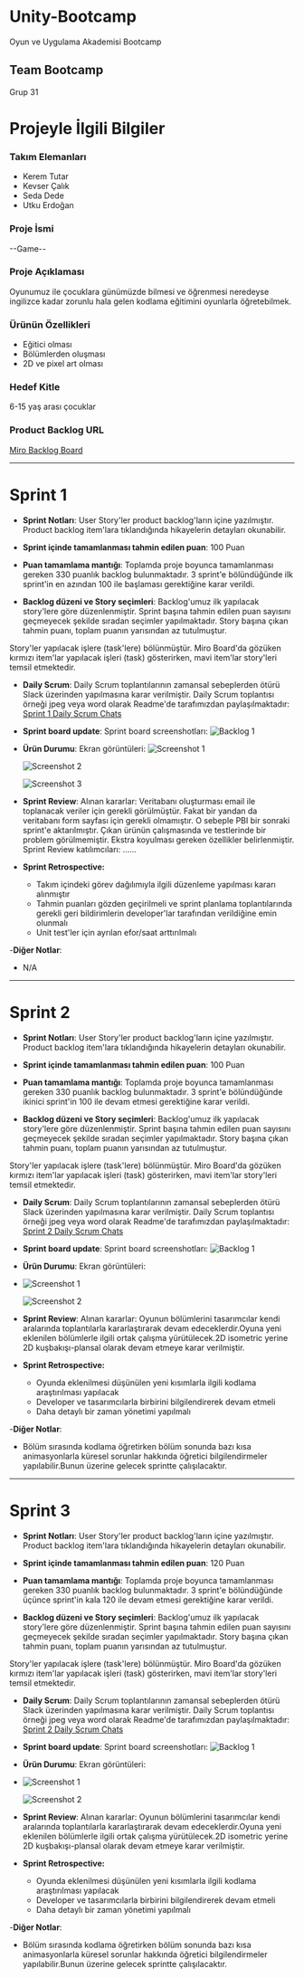 # Unity-Bootcamp

Oyun ve Uygulama Akademisi Bootcamp

## Team Bootcamp
Grup 31

# Projeyle İlgili Bilgiler

### Takım Elemanları
+ Kerem Tutar
+ Kevser Çalık
+ Seda Dede
+ Utku Erdoğan

### Proje İsmi
--Game--

### Proje Açıklaması
Oyunumuz ile çocuklara günümüzde bilmesi ve öğrenmesi neredeyse ingilizce kadar zorunlu hala gelen kodlama eğitimini oyunlarla öğretebilmek.

### Ürünün Özellikleri
- Eğitici olması
- Bölümlerden oluşması
- 2D ve pixel art olması

### Hedef Kitle
6-15 yaş arası çocuklar 

### Product Backlog URL

[Miro Backlog Board](https://miro.com/app/board/uXjVO2lrk-4=/?share_link_id=891203677780) 

---

# Sprint 1

- **Sprint Notları**: User Story'ler product backlog'ların içine yazılmıştır. Product backlog item'lara tıklandığında hikayelerin detayları okunabilir.

- **Sprint içinde tamamlanması tahmin edilen puan**: 100 Puan

- **Puan tamamlama mantığı**: Toplamda proje boyunca tamamlanması gereken 330 puanlık backlog bulunmaktadır. 3 sprint'e bölündüğünde ilk sprint'in en azından 100 ile başlaması gerektiğine karar verildi.

- **Backlog düzeni ve Story seçimleri**: Backlog'umuz ilk yapılacak story'lere göre düzenlenmiştir. Sprint başına tahmin edilen puan sayısını geçmeyecek şekilde sıradan seçimler yapılmaktadır. Story başına çıkan tahmin puanı, toplam puanın yarısından az tutulmuştur. 

Story'ler yapılacak işlere (task'lere) bölünmüştür. Miro Board'da gözüken kırmızı item'lar yapılacak işleri (task) gösterirken, mavi item'lar story'leri temsil etmektedir.

- **Daily Scrum**: Daily Scrum toplantılarının zamansal sebeplerden ötürü Slack üzerinden yapılmasına karar verilmiştir. Daily Scrum toplantısı örneği jpeg veya word olarak Readme'de tarafımızdan paylaşılmaktadır: [Sprint 1 Daily Scrum Chats](https://github.com/sedadede10/Unity-Bootcamp/files/8672395/Daily.Scrum.docx)

- **Sprint board update**: Sprint board screenshotları: 
![Backlog 1](https://user-images.githubusercontent.com/79168222/167309363-0db5d000-39dd-4a2c-8f38-369435e6f581.png)

- **Ürün Durumu**: Ekran görüntüleri:
  ![Screenshot 1](https://user-images.githubusercontent.com/79168222/167294921-6af956e8-ed51-47a4-96ff-0d0391df8cf2.png)

  ![Screenshot 2](https://user-images.githubusercontent.com/79168222/167295622-50cd07bf-295f-43ed-880a-6832527911ca.png)
  
  ![Screenshot 3](https://user-images.githubusercontent.com/79168222/167309485-d9c056aa-86d3-43d2-b1a8-f0d0cb5b834c.png)
  

- **Sprint Review**: 
Alınan kararlar: Veritabanı oluşturması email ile toplanacak veriler için gerekli görülmüştür. Fakat bir yandan da veritabanı form sayfası için gerekli olmamıştır. O sebeple PBI bir sonraki sprint'e aktarılmıştır. Çıkan ürünün çalışmasında ve testlerinde bir problem görülmemiştir. Ekstra koyulması gereken özellikler belirlenmiştir. Sprint Review katılımcıları: ......

- **Sprint Retrospective:**
  - Takım içindeki görev dağılımıyla ilgili düzenleme yapılması kararı alınmıştır
  - Tahmin puanları gözden geçirilmeli ve sprint planlama toplantılarında gerekli geri bildirimlerin developer'lar tarafından verildiğine emin olunmalı
  - Unit test'ler için ayrılan efor/saat arttırılmalı 

-**Diğer Notlar**:
- N/A

---

# Sprint 2

- **Sprint Notları**: User Story'ler product backlog'ların içine yazılmıştır. Product backlog item'lara tıklandığında hikayelerin detayları okunabilir.

- **Sprint içinde tamamlanması tahmin edilen puan**: 100 Puan

- **Puan tamamlama mantığı**: Toplamda proje boyunca tamamlanması gereken 330 puanlık backlog bulunmaktadır. 3 sprint'e bölündüğünde ikinici sprint'in 100 ile devam etmesi gerektiğine karar verildi.

- **Backlog düzeni ve Story seçimleri**: Backlog'umuz ilk yapılacak story'lere göre düzenlenmiştir. Sprint başına tahmin edilen puan sayısını geçmeyecek şekilde sıradan seçimler yapılmaktadır. Story başına çıkan tahmin puanı, toplam puanın yarısından az tutulmuştur. 

Story'ler yapılacak işlere (task'lere) bölünmüştür. Miro Board'da gözüken kırmızı item'lar yapılacak işleri (task) gösterirken, mavi item'lar story'leri temsil etmektedir.

- **Daily Scrum**: Daily Scrum toplantılarının zamansal sebeplerden ötürü Slack üzerinden yapılmasına karar verilmiştir. Daily Scrum toplantısı örneği jpeg veya word olarak Readme'de tarafımızdan paylaşılmaktadır: [Sprint 2 Daily Scrum Chats](https://github.com/sedadede10/Unity-Bootcamp/files/8750330/Daily.Scrum.docx)

- **Sprint board update**: Sprint board screenshotları: 
![Backlog 1](https://user-images.githubusercontent.com/79168222/169717027-bda94ee3-f48a-4daf-83f5-f4b9b6b3cdc7.png)

- **Ürün Durumu**: Ekran görüntüleri:
- 
  ![Screenshot 1](https://user-images.githubusercontent.com/79168222/169716165-a396633a-2079-4f18-a40a-f47e88d34d38.JPG)

  ![Screenshot 2](https://user-images.githubusercontent.com/79168222/169706588-8a34eb56-620b-44a6-b19e-1b6ec18d53f9.png)
  

- **Sprint Review**: 
Alınan kararlar: Oyunun bölümlerini tasarımcılar kendi aralarında toplantılarla kararlaştırarak devam edeceklerdir.Oyuna yeni eklenilen bölümlerle ilgili ortak çalışma yürütülecek.2D isometric yerine 2D kuşbakışı-plansal olarak devam etmeye karar verilmiştir.

- **Sprint Retrospective:**
  - Oyunda eklenilmesi düşünülen yeni kısımlarla ilgili kodlama araştırılması yapılacak
  - Developer ve tasarımcılarla birbirini bilgilendirerek devam etmeli
  - Daha detaylı bir zaman yönetimi yapılmalı

-**Diğer Notlar**:
- Bölüm sırasında kodlama öğretirken bölüm sonunda bazı kısa animasyonlarla küresel sorunlar hakkında öğretici bilgilendirmeler yapılabilir.Bunun üzerine gelecek sprintte çalışılacaktır.

---

# Sprint 3

- **Sprint Notları**: User Story'ler product backlog'ların içine yazılmıştır. Product backlog item'lara tıklandığında hikayelerin detayları okunabilir.

- **Sprint içinde tamamlanması tahmin edilen puan**: 120 Puan

- **Puan tamamlama mantığı**: Toplamda proje boyunca tamamlanması gereken 330 puanlık backlog bulunmaktadır. 3 sprint'e bölündüğünde üçünce sprint'in kala 120 ile devam etmesi gerektiğine karar verildi.

- **Backlog düzeni ve Story seçimleri**: Backlog'umuz ilk yapılacak story'lere göre düzenlenmiştir. Sprint başına tahmin edilen puan sayısını geçmeyecek şekilde sıradan seçimler yapılmaktadır. Story başına çıkan tahmin puanı, toplam puanın yarısından az tutulmuştur. 

Story'ler yapılacak işlere (task'lere) bölünmüştür. Miro Board'da gözüken kırmızı item'lar yapılacak işleri (task) gösterirken, mavi item'lar story'leri temsil etmektedir.

- **Daily Scrum**: Daily Scrum toplantılarının zamansal sebeplerden ötürü Slack üzerinden yapılmasına karar verilmiştir. Daily Scrum toplantısı örneği jpeg veya word olarak Readme'de tarafımızdan paylaşılmaktadır: [Sprint 2 Daily Scrum Chats](https://github.com/sedadede10/Unity-Bootcamp/files/8750330/Daily.Scrum.docx)

- **Sprint board update**: Sprint board screenshotları: 
![Backlog 1](https://user-images.githubusercontent.com/79168222/169717027-bda94ee3-f48a-4daf-83f5-f4b9b6b3cdc7.png)

- **Ürün Durumu**: Ekran görüntüleri:
- 
  ![Screenshot 1](https://user-images.githubusercontent.com/79168222/169716165-a396633a-2079-4f18-a40a-f47e88d34d38.JPG)

  ![Screenshot 2](https://user-images.githubusercontent.com/79168222/169706588-8a34eb56-620b-44a6-b19e-1b6ec18d53f9.png)
  

- **Sprint Review**: 
Alınan kararlar: Oyunun bölümlerini tasarımcılar kendi aralarında toplantılarla kararlaştırarak devam edeceklerdir.Oyuna yeni eklenilen bölümlerle ilgili ortak çalışma yürütülecek.2D isometric yerine 2D kuşbakışı-plansal olarak devam etmeye karar verilmiştir.

- **Sprint Retrospective:**
  - Oyunda eklenilmesi düşünülen yeni kısımlarla ilgili kodlama araştırılması yapılacak
  - Developer ve tasarımcılarla birbirini bilgilendirerek devam etmeli
  - Daha detaylı bir zaman yönetimi yapılmalı

-**Diğer Notlar**:
- Bölüm sırasında kodlama öğretirken bölüm sonunda bazı kısa animasyonlarla küresel sorunlar hakkında öğretici bilgilendirmeler yapılabilir.Bunun üzerine gelecek sprintte çalışılacaktır.
